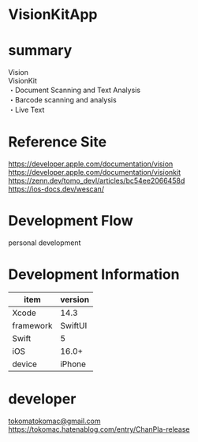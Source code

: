 # VisionKitApp

# summary
Vision<br>
VisionKit<br>
・Document Scanning and Text Analysis<br>
・Barcode scanning and analysis<br>
・Live Text<br>

# Reference Site
https://developer.apple.com/documentation/vision<br>
https://developer.apple.com/documentation/visionkit<br>
https://zenn.dev/tomo_devl/articles/bc54ee2066458d<br>
https://ios-docs.dev/wescan/<br>

# Development Flow
personal development

# Development Information
| item | version |
| --- | --- |
| Xcode | 14.3 |
| framework | SwiftUI |
| Swift | 5 |
| iOS | 16.0+ |
| device | iPhone |

# developer
tokomatokomac@gmail.com<br>
https://tokomac.hatenablog.com/entry/ChanPla-release
